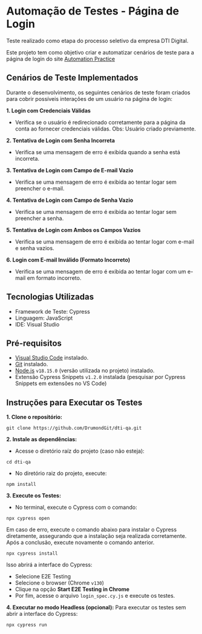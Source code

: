 # Automação de Testes - Página de Login

Teste realizado como etapa do processo seletivo da empresa DTI Digital.

Este projeto tem como objetivo criar e automatizar cenários de teste para a página de login do site [Automation Practice](http://www.automationpractice.pl/index.php?controller=authentication&back=my-account)


## Cenários de Teste Implementados
Durante o desenvolvimento, os seguintes cenários de teste foram criados para cobrir possíveis interações de um usuário na página de login:

**1. Login com Credenciais Válidas**
  - Verifica se o usuário é redirecionado corretamente para a página da conta ao fornecer credenciais válidas. Obs: Usuário criado previamente.

**2. Tentativa de Login com Senha Incorreta**
  - Verifica se uma mensagem de erro é exibida quando a senha está incorreta.

**3. Tentativa de Login com Campo de E-mail Vazio**
  - Verifica se uma mensagem de erro é exibida ao tentar logar sem preencher o e-mail.

**4. Tentativa de Login com Campo de Senha Vazio**
  - Verifica se uma mensagem de erro é exibida ao tentar logar sem preencher a senha.

**5. Tentativa de Login com Ambos os Campos Vazios**
  - Verifica se uma mensagem de erro é exibida ao tentar logar com e-mail e senha vazios.

**6. Login com E-mail Inválido (Formato Incorreto)**
  - Verifica se uma mensagem de erro é exibida ao tentar logar com um e-mail em formato incorreto.

## Tecnologias Utilizadas
- Framework de Teste: Cypress
- Linguagem: JavaScript
- IDE: Visual Studio
  
## Pré-requisitos
- [Visual Studio Code](https://code.visualstudio.com/download) instalado.
- [Git](https://git-scm.com/downloads) instalado.
- [Node.js](https://nodejs.org/en/download/package-manager) `v18.15.0` (versão utilizada no projeto) instalado.
- Extensão Cypress Snippets `v1.2.0` instalada (pesquisar por Cypress Snippets em extensões no VS Code)


## Instruções para Executar os Testes
**1. Clone o repositório:**

```
git clone https://github.com/DrumondGit/dti-qa.git
```
**2. Instale as dependências:**
  - Acesse o diretório raíz do projeto (caso não esteja):
```
cd dti-qa
```
  - No diretório raiz do projeto, execute:
```
npm install
```
**3. Execute os Testes:**
  - No terminal, execute o Cypress com o comando:
```
npx cypress open
```
Em caso de erro, execute o comando abaixo para instalar o Cypress diretamente, assegurando que a instalação seja realizada corretamente. Após a conclusão, execute novamente o comando anterior.
```
npx cypress install
```
Isso abrirá a interface do Cypress:
- Selecione E2E Testing
- Selecione o browser (Chrome `v130`)
- Clique na opção **Start E2E Testing in Chrome**
- Por fim, acesse o arquivo `login_spec.cy.js` e execute os testes.



**4. Executar no modo Headless (opcional):**
Para executar os testes sem abrir a interface do Cypress:
```
npx cypress run
```
